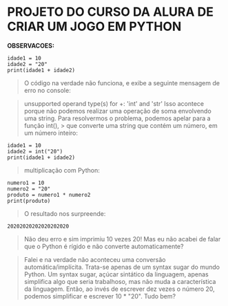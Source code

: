 # PROJETO DO CURSO DA ALURA DE CRIAR UM JOGO EM PYTHON

**OBSERVACOES:**

```
idade1 = 10
idade2 = "20"
print(idade1 + idade2)
```

> O código na verdade não funciona, e exibe a seguinte mensagem de erro no console:

> unsupported operand type(s) for +: 'int' and 'str'
> Isso acontece porque não podemos realizar uma operação de soma envolvendo uma string. Para resolvermos o problema, podemos apelar para a função int(), > que converte uma string que contém um número, em um número inteiro:

```
idade1 = 10
idade2 = int("20")
print(idade1 + idade2)
```

> multiplicação com Python:

```
numero1 = 10
numero2 = "20"
produto = numero1 * numero2
print(produto)
```

> O resultado nos surpreende:

`20202020202020202020`

> Não deu erro e sim imprimiu 10 vezes 20! Mas eu não acabei de falar que o Python é rígido e não converte automaticamente?

> Falei e na verdade não aconteceu uma conversão automática/implícita. Trata-se apenas de um syntax sugar do mundo Python. Um syntax sugar, açúcar sintático da linguagem, apenas simplifica algo que seria trabalhoso, mas não muda a característica da linguagem. Então, ao invés de escrever dez vezes o número 20, podemos simplificar e escrever 10 \* "20". Tudo bem?
